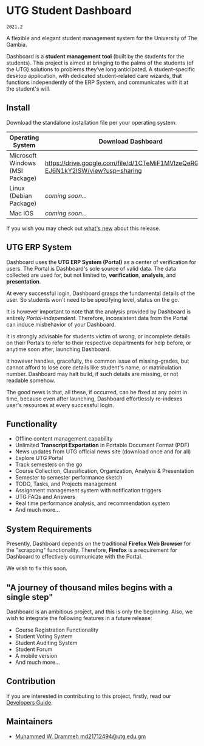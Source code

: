 # UTG Student Dashboard

`2021.2`

A flexible and elegant student management system for the University of The Gambia.

Dashboard is a **student management tool** (built by the students for the students).
This project is aimed at bringing to the palms of the students (of the UTG)
solutions to problems they’ve long anticipated. A student-specific desktop application,
with dedicated student-related care wizards, that functions independently of the ERP System,
and communicates with it at the student's will.

## Install
Download the standalone installation file per your operating system:

| Operating System | Download Dashboard |
| ----- | ----- |
| Microsoft Windows (MSI Package) | https://drive.google.com/file/d/1CTeMiF1MVIzeQeRGRt2E-EJ6N1kY2ISW/view?usp=sharing |
| Linux (Debian Package) | _coming soon..._ |
| Mac iOS | _coming soon..._ |

If you wish you may check out [what's new](ChangeLog.md) about this release.

## UTG ERP System
Dashboard uses the **UTG ERP System (Portal)** as a center of verification for users.
The Portal is Dashboard's sole source of valid data. The data collected are used for,
but not limited to, **verification**, **analysis**, and **presentation**.

At every successful login, Dashboard grasps the fundamental details of the user.
So students won't need to be specifying level, status on the go.
 
It is however important to note that the analysis provided by Dashboard
is entirely _Portal-independent_. Therefore, inconsistent data from the Portal
can induce misbehavior of your Dashboard.

It is strongly advisable for students victim of wrong, or incomplete details
on their Portals to refer to their respective departments for help before,
or anytime soon after, launching Dashboard.

It however handles, gracefully, the common issue of missing-grades,
but cannot afford to lose core details like student's name,
or matriculation number. Dashboard may halt build, if such details
are missing, or not readable somehow.

The good news is that, all these, if occurred, can be fixed at any point in time,
because even after launching, Dashboard effortlessly re-indexes user's resources
at every successful login.

## Functionality
- Offline content management capability
- Unlimited **Transcript Exportation** in Portable Document Format (PDF)
- News updates from UTG official news site (download once and for all)
- Explore UTG Portal
- Track semesters on the go
- Course Collection, Classification, Organization, Analysis & Presentation
- Semester to semester performance sketch
- TODO, Tasks, and Projects management
- Assignment management system with notification triggers
- UTG FAQs and Answers
- Real time performance analysis, and recommendation system
- And much more...

## System Requirements
Presently, Dashboard depends on the traditional **Firefox Web Browser**
for the "scrapping" functionality.
Therefore, **Firefox** is a requirement for Dashboard to effectively
communicate with the Portal.

We wish to fix this soon.

## "A journey of thousand miles begins with a single step"
Dashboard is an ambitious project, and this is only the beginning.
Also, we wish to integrate the following features in a future release:

- Course Registration Functionality
- Student Voting System
- Student Auditing System
- Student Forum
- A mobile version
- And much more...

## Contribution
If you are interested in contributing to this project, firstly,
read our [Developers Guide](Contributing.md).

## Maintainers
- [Muhammed W. Drammeh <md21712494@utg.edu.gm>](https://github.com/w-drammeh)
